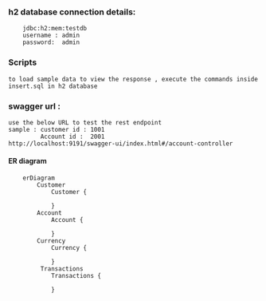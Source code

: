 ### h2 database connection details:

        jdbc:h2:mem:testdb 
        username : admin
        password:  admin

### Scripts

    to load sample data to view the response , execute the commands inside insert.sql in h2 database

### swagger url :

    use the below URL to test the rest endpoint
    sample : customer id : 1001
             Account id :  2001
    http://localhost:9191/swagger-ui/index.html#/account-controller

#### ER diagram

```mermaid
    erDiagram
        Customer 
            Customer {
              
            }
        Account 
            Account {
               
            }
        Currency 
            Currency {
               
            }
         Transactions 
            Transactions {
               
            }
            
```
